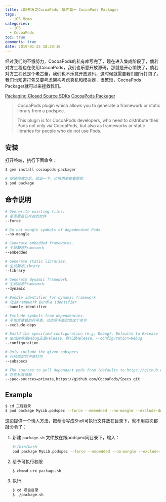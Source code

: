 ```yaml
---
title: iOS开发之CocoaPods：插件篇一 CocoaPods Packager
tags:
  - iOS Memo
categories:
  - iOS
  - CocoaPods
toc: true
comments: true
date: 2019-01-25 18:30:16
---
```


经过我们的不懈努力，CocoaPods的私有库写完了，现在进入集成阶段了，倘若对方工程也在使用CocoaPods，我们也乐意开放源码，那就是开心愉快了，倘若对方工程还是个老古董，我们也不乐意开放源码，这时候就需要我们自行打包了。我们也知道打包又要考虑架构考虑真机和模拟器，很繁琐，CocoaPods Packager就可以来拯救我们。

[Packaging Closed Source SDKs](https://guides.cocoapods.org/plugins/using-pods-for-closed-source-libs.html)
[CocoaPods Packager](https://github.com/CocoaPods/cocoapods-packager)

> CocoaPods plugin which allows you to generate a framework or static library from a podspec.
> 
> This plugin is for CocoaPods developers, who need to distribute their Pods not only via CocoaPods, but also as frameworks or static libraries for people who do not use Pods.

## 安装

打开终端，执行下面命令：

```bash
$ gem install cocoapods-packager

# 安装完成之后，验证一下，也可用来查看帮助
$ pod package
```

## 命令说明

```bash
# Overwrite existing files.
# 是否覆盖已存在的文件
--force 

# Do not mangle symbols of depedendant Pods.
--no-mangle

# Generate embedded frameworks. 
# 生成静态Framework
--embedded

# Generate static libraries.
# 生成静态Library
--library

# Generate dynamic framework. 
# 生成动态Framework
--dynamic

# Bundle identifier for dynamic framework
# 动态Framework Bundle identifier
--bundle-identifier 

# Exclude symbols from dependencies.
# 不包含依赖的符号表，动态库不能包含这个命令
--exclude-deps 

# Build the specified configuration (e.g. Debug). Defaults to Release
# 生成的库是Debug还是Release，默认是Release。--configuration=Debug 
--configuration

# Only include the given subspecs
# 只给指定的子库打包
--subspecs

# The sources to pull dependant pods from (defaults to https://github.com/CocoaPods/Specs.git)
# 存在私有依赖
--spec-sources=private,https://github.com/CocoaPods/Specs.git 
```

## Example

```bash
$ cd 工程目录
$ pod package MyLib.podspec --force --embedded --no-mangle --exclude-deps --configuration=DEBUG
```

这边提供一个懒人方法，把命令写成Shell可执行文件放在目录下，就不用每次都敲命令了：

1. 新建 `package.sh` 文件放在跟podspec同目录下，输入：

   ```bash
   #!/bin/bash
   pod package MyLib.podspec --force --embedded --no-mangle --exclude-deps --configuration=DEBUG
   ```
   
2. 给予可执行权限

   ```bash
   $ chmod u+x package.sh
   ```
   
3. 执行

   ```bash
   $ cd 项目目录
   $ ./package.sh
   ```
